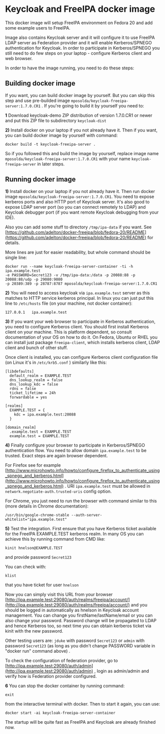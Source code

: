 Keycloak and FreeIPA docker image
=================================

This docker image will setup FreeIPA environment on Fedora 20 and add some example users to FreeIPA. 

Image also contains Keycloak server and it will configure it to use FreeIPA LDAP server as Federation provider and it will enable Kerberos/SPNEGO authentication for Keycloak. In order to participate in Kerberos/SPNEGO you still need to do few steps on your laptop - configure Kerberos client and web browser.

In order to have the image running, you need to do these steps:

Building docker image
---------------------
If you want, you can build docker image by yourself. But you can skip this step and use pre-builded image `mposolda/keycloak-freeipa-server:1.7.0.CR1` . If you're going to build it by yourself you need to:

**1** Download keycloak-demo ZIP distribution of version 1.7.0.CR1 or newer and put this ZIP file to subdirectory `keycloak-dist`

**2)**  Install docker on your laptop if you not already have it. Then if you want, you can build docker image by yourself with command:

```
docker build -t keycloak-freeipa-server .
```

So if you followed this and build the image by yourself, replace image name `mposolda/keycloak-freeipa-server:1.7.0.CR1` with your name `keycloak-freeipa-server` in later steps. 


Running docker image
--------------------

**1)** Install docker on your laptop if you not already have it. Then run docker image `mposolda/keycloak-freeipa-server:1.7.0.CR1`. You need to expose kerberos ports 
and also HTTP port of Keycloak server. It's also good to expose LDAP server port (so you can connect remotely to LDAP) and Keycloak debugger port (if you want remote Keycloak debugging 
from your IDE).

Also you can add some stuff to directory `/tmp/ipa-data` if you want. See [https://github.com/adelton/docker-freeipa/blob/fedora-20/README](https://github.com/adelton/docker-freeipa/blob/fedora-20/README) for details. 

More lines are just for easier readability, but whole command should be single line:

```
docker run --name keycloak-freeipa-server-container -ti -h ipa.example.test 
-e PASSWORD=Secret123 -v /tmp/ipa-data:/data -p 20088:88 -p 20088:88/udp -p 29080:9080 
-p 20389:389 -p 28787:8787 mposolda/keycloak-freeipa-server:1.7.0.CR1
```

**2)** You will need to access keycloak via `ipa.example.test` server as this matches to HTTP service kerberos principal. In linux you can just put this line to `/etc/hosts` file (on your machine, not docker container):

```
127.0.0.1   ipa.example.test
```

**3)** If you want your web browser to participate in Kerberos authentication, you need to configure Kerberos client. You should first install Kerberos client on your machine. This is platform dependent, so consult documentation of your OS on how to do it. On Fedora, Ubuntu or RHEL you can install just package `freeipa-client`, which installs kerberos client, LDAP client and bunch of other stuff. 

Once client is installed, you can configure Kerberos client configuration file (on Linux it's in `/etc/krb5.conf` ) similarly like this:

```
[libdefaults]
  default_realm = EXAMPLE.TEST
  dns_lookup_realm = false
  dns_lookup_kdc = false
  rdns = false
  ticket_lifetime = 24h
  forwardable = yes

[realms]
  EXAMPLE.TEST = {
    kdc = ipa.example.test:20088
  }

[domain_realm]
  .example.test = EXAMPLE.TEST
  example.test = EXAMPLE.TEST  
```

**4)** Finally configure your browser to participate in Kerberos/SPNEGO authentication flow. You need to allow domain `ipa.example.test` to be trusted. Exact steps are again browser dependent. 

For Firefox see for example [http://www.microhowto.info/howto/configure_firefox_to_authenticate_using_spnego_and_kerberos.html](http://www.microhowto.info/howto/configure_firefox_to_authenticate_using_spnego_and_kerberos.html) . URI `ipa.example.test` must be allowed in `network.negotiate-auth.trusted-uris` config option. 

For Chrome, you just need to run the browser with command similar to this (more details in Chrome documentation):

```
/usr/bin/google-chrome-stable --auth-server-whitelist="ipa.example.test"
```

**5)** Test the integration. First ensure that you have Kerberos ticket available for the FreeIPA EXAMPLE.TEST kerberos realm. In many OS you can achieve this by running command from CMD like:

```
kinit hnelson@EXAMPLE.TEST
```

and provide password `Secret123`

You can check with:
```
klist
```

that you have ticket for user `hnelson`

Now you can simply visit this URL from your browser [http://ipa.example.test:29080/auth/realms/freeipa/account/](http://ipa.example.test:29080/auth/realms/freeipa/account/) and you should be logged in automatically as hnelson in Keycloak account management. You can change you firstName/lastName/email or you can also change your password. Password change will be propagated to LDAP and hence Kerberos too, so next time you can obtain kerberos ticket via kinit with the new password.

Other testing users are:
`jduke` with password `Secret123` or `admin` with password `Secret123` (as long as you didn't change PASSWORD variable in "docker run" command above) .

To check the configuration of federation provider, go to [http://ipa.example.test:29080/auth/admin](http://ipa.example.test:29080/auth/admin) , login as admin/admin and verify how is Federation provider configured.

**6** You can stop the docker container by running command:
```
exit
```

from the interactive terminal with docker. Then to start it again, you can use:
```
docker start -ai keycloak-freeipa-server-container
```

The startup will be quite fast as FreeIPA and Keycloak are already finished now.






